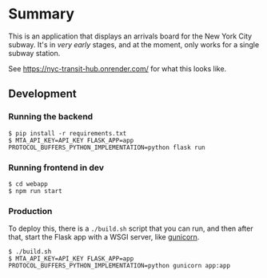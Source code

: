 # Summary

This is an application that displays an arrivals board for
the New York City subway. It's in _very early_ stages, and at
the moment, only works for a single subway station.

See https://nyc-transit-hub.onrender.com/ for what this looks like.

## Development

### Running the backend

```
$ pip install -r requirements.txt
$ MTA_API_KEY=API_KEY FLASK_APP=app PROTOCOL_BUFFERS_PYTHON_IMPLEMENTATION=python flask run
```

### Running frontend in dev

```
$ cd webapp
$ npm run start
```

### Production

To deploy this, there is a `./build.sh` script that you can run, and then after that,
start the Flask app with a WSGI server, like [gunicorn](https://gunicorn.org/).

```
$ ./build.sh
$ MTA_API_KEY=API_KEY FLASK_APP=app PROTOCOL_BUFFERS_PYTHON_IMPLEMENTATION=python gunicorn app:app
```